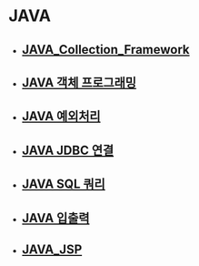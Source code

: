 # JAVA

- ## [JAVA_Collection_Framework](./JAVA_Collection_Framework.md)

- ## [JAVA 객체 프로그래밍](./JAVA_객체_프로그래밍.md)

- ## [JAVA 예외처리](./JAVA_예외처리.md)

- ## [JAVA JDBC 연결](./JAVA_JDBC_연결.md)

- ## [JAVA SQL 쿼리](./JAVA_SQL_쿼리.md)

- ## [JAVA 입출력](./JAVA_입출력.md)

- ## [JAVA_JSP](./JAVA_JSP.md)


